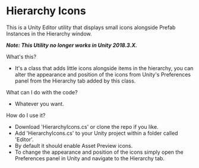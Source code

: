 # Hierarchy Icons
This is a Unity Editor utility that displays small icons alongside Prefab Instances in the Hierarchy window.

<b><i>Note: This Utility no longer works in Unity 2018.3.X.</i></b>

What's this?
- It's a class that adds little icons alongside items in the hierarchy, you can alter the appearance and position of the icons from Unity's Preferences panel from the Hierarchy tab added by this class.

What can I do with the code?
- Whatever you want.

How do I use it?
- Download 'HierarchyIcons.cs' or clone the repo if you like.
- Add 'HierarchyIcons.cs' to your Unity project within a folder called 'Editor'.
- By default it should enable Asset Preview icons.
- To change the appearance and position of the icons simply open the Preferences panel in Unity and navigate to the Hierarchy tab.
